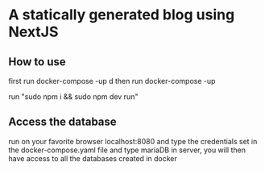 # A statically generated blog using NextJS


## How to use

first run
    docker-compose -up d
then run
    docker-compose -up

run "sudo npm i && sudo npm dev run"

## Access the database

run on your favorite browser localhost:8080 and type the credentials set in the docker-compose.yaml file and type
mariaDB in server, you will then have access to all the databases created in docker
